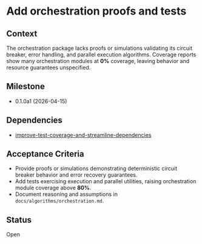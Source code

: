 # Add orchestration proofs and tests

## Context
The orchestration package lacks proofs or simulations validating its circuit
breaker, error handling, and parallel execution algorithms. Coverage reports
show many orchestration modules at **0%** coverage, leaving behavior and
resource guarantees unspecified.

## Milestone
- 0.1.0a1 (2026-04-15)

## Dependencies
- [improve-test-coverage-and-streamline-dependencies](archive/improve-test-coverage-and-streamline-dependencies.md)

## Acceptance Criteria
- Provide proofs or simulations demonstrating deterministic circuit breaker
  behavior and error recovery guarantees.
- Add tests exercising execution and parallel utilities, raising orchestration
  module coverage above **80%**.
- Document reasoning and assumptions in `docs/algorithms/orchestration.md`.

## Status
Open
